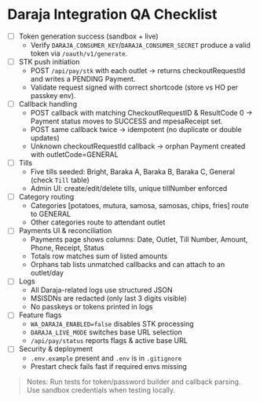# Daraja Integration QA Checklist

- [ ] Token generation success (sandbox + live)
  - Verify `DARAJA_CONSUMER_KEY`/`DARAJA_CONSUMER_SECRET` produce a valid token via `/oauth/v1/generate`.
- [ ] STK push initiation
  - POST `/api/pay/stk` with each outlet → returns checkoutRequestId and writes a PENDING Payment.
  - Validate request signed with correct shortcode (store vs HO per passkey env).
- [ ] Callback handling
  - POST callback with matching CheckoutRequestID & ResultCode 0 → Payment status moves to SUCCESS and mpesaReceipt set.
  - POST same callback twice → idempotent (no duplicate or double updates)
  - Unknown checkoutRequestId callback → orphan Payment created with outletCode=GENERAL
- [ ] Tills
  - Five tills seeded: Bright, Baraka A, Baraka B, Baraka C, General (check `Till` table)
  - Admin UI: create/edit/delete tills, unique tillNumber enforced
- [ ] Category routing
  - Categories [potatoes, mutura, samosa, samosas, chips, fries] route to GENERAL
  - Other categories route to attendant outlet
- [ ] Payments UI & reconciliation
  - Payments page shows columns: Date, Outlet, Till Number, Amount, Phone, Receipt, Status
  - Totals row matches sum of listed amounts
  - Orphans tab lists unmatched callbacks and can attach to an outlet/day
- [ ] Logs
  - All Daraja-related logs use structured JSON
  - MSISDNs are redacted (only last 3 digits visible)
  - No passkeys or tokens printed in logs
- [ ] Feature flags
  - `WA_DARAJA_ENABLED=false` disables STK processing
  - `DARAJA_LIVE_MODE` switches base URL selection
  - `/api/pay/status` reports flags & active base URL
- [ ] Security & deployment
  - `.env.example` present and `.env` is in `.gitignore`
  - Prestart check fails fast if required envs missing


> Notes: Run tests for token/password builder and callback parsing. Use sandbox credentials when testing locally.
